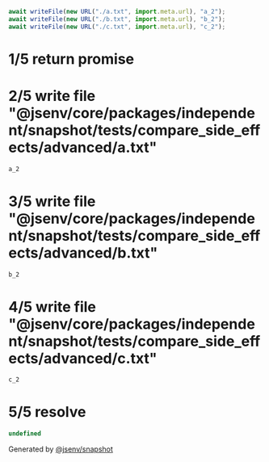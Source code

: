 ```js
await writeFile(new URL("./a.txt", import.meta.url), "a_2");
await writeFile(new URL("./b.txt", import.meta.url), "b_2");
await writeFile(new URL("./c.txt", import.meta.url), "c_2");
```

# 1/5 return promise

# 2/5 write file "@jsenv/core/packages/independent/snapshot/tests/compare_side_effects/advanced/a.txt"

```txt
a_2
```

# 3/5 write file "@jsenv/core/packages/independent/snapshot/tests/compare_side_effects/advanced/b.txt"

```txt
b_2
```

# 4/5 write file "@jsenv/core/packages/independent/snapshot/tests/compare_side_effects/advanced/c.txt"

```txt
c_2
```

# 5/5 resolve

```js
undefined
```

Generated by [@jsenv/snapshot](https://github.com/jsenv/core/tree/main/packages/independent/snapshot)